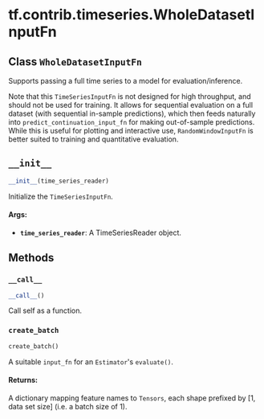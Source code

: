 <div itemscope itemtype="http://developers.google.com/ReferenceObject">
<meta itemprop="name" content="tf.contrib.timeseries.WholeDatasetInputFn" />
<meta itemprop="path" content="Stable" />
<meta itemprop="property" content="__call__"/>
<meta itemprop="property" content="__init__"/>
<meta itemprop="property" content="create_batch"/>
</div>

# tf.contrib.timeseries.WholeDatasetInputFn

## Class `WholeDatasetInputFn`



Supports passing a full time series to a model for evaluation/inference.

Note that this `TimeSeriesInputFn` is not designed for high throughput, and
should not be used for training. It allows for sequential evaluation on a full
dataset (with sequential in-sample predictions), which then feeds naturally
into `predict_continuation_input_fn` for making out-of-sample
predictions. While this is useful for plotting and interactive use,
`RandomWindowInputFn` is better suited to training and quantitative
evaluation.

<h2 id="__init__"><code>__init__</code></h2>

``` python
__init__(time_series_reader)
```

Initialize the `TimeSeriesInputFn`.

#### Args:

* <b>`time_series_reader`</b>: A TimeSeriesReader object.



## Methods

<h3 id="__call__"><code>__call__</code></h3>

``` python
__call__()
```

Call self as a function.

<h3 id="create_batch"><code>create_batch</code></h3>

``` python
create_batch()
```

A suitable `input_fn` for an `Estimator`'s `evaluate()`.

#### Returns:

A dictionary mapping feature names to `Tensors`, each shape
prefixed by [1, data set size] (i.e. a batch size of 1).



